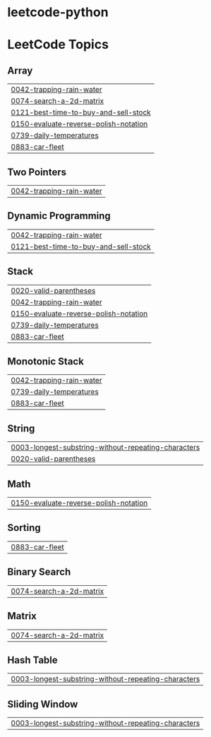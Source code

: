 # leetcode-python
 

<!---LeetCode Topics Start-->
# LeetCode Topics
## Array
|  |
| ------- |
| [0042-trapping-rain-water](https://github.com/Push1413/leetcode-py/tree/master/0042-trapping-rain-water) |
| [0074-search-a-2d-matrix](https://github.com/Push1413/leetcode-py/tree/master/0074-search-a-2d-matrix) |
| [0121-best-time-to-buy-and-sell-stock](https://github.com/Push1413/leetcode-py/tree/master/0121-best-time-to-buy-and-sell-stock) |
| [0150-evaluate-reverse-polish-notation](https://github.com/Push1413/leetcode-py/tree/master/0150-evaluate-reverse-polish-notation) |
| [0739-daily-temperatures](https://github.com/Push1413/leetcode-py/tree/master/0739-daily-temperatures) |
| [0883-car-fleet](https://github.com/Push1413/leetcode-py/tree/master/0883-car-fleet) |
## Two Pointers
|  |
| ------- |
| [0042-trapping-rain-water](https://github.com/Push1413/leetcode-py/tree/master/0042-trapping-rain-water) |
## Dynamic Programming
|  |
| ------- |
| [0042-trapping-rain-water](https://github.com/Push1413/leetcode-py/tree/master/0042-trapping-rain-water) |
| [0121-best-time-to-buy-and-sell-stock](https://github.com/Push1413/leetcode-py/tree/master/0121-best-time-to-buy-and-sell-stock) |
## Stack
|  |
| ------- |
| [0020-valid-parentheses](https://github.com/Push1413/leetcode-py/tree/master/0020-valid-parentheses) |
| [0042-trapping-rain-water](https://github.com/Push1413/leetcode-py/tree/master/0042-trapping-rain-water) |
| [0150-evaluate-reverse-polish-notation](https://github.com/Push1413/leetcode-py/tree/master/0150-evaluate-reverse-polish-notation) |
| [0739-daily-temperatures](https://github.com/Push1413/leetcode-py/tree/master/0739-daily-temperatures) |
| [0883-car-fleet](https://github.com/Push1413/leetcode-py/tree/master/0883-car-fleet) |
## Monotonic Stack
|  |
| ------- |
| [0042-trapping-rain-water](https://github.com/Push1413/leetcode-py/tree/master/0042-trapping-rain-water) |
| [0739-daily-temperatures](https://github.com/Push1413/leetcode-py/tree/master/0739-daily-temperatures) |
| [0883-car-fleet](https://github.com/Push1413/leetcode-py/tree/master/0883-car-fleet) |
## String
|  |
| ------- |
| [0003-longest-substring-without-repeating-characters](https://github.com/Push1413/leetcode-py/tree/master/0003-longest-substring-without-repeating-characters) |
| [0020-valid-parentheses](https://github.com/Push1413/leetcode-py/tree/master/0020-valid-parentheses) |
## Math
|  |
| ------- |
| [0150-evaluate-reverse-polish-notation](https://github.com/Push1413/leetcode-py/tree/master/0150-evaluate-reverse-polish-notation) |
## Sorting
|  |
| ------- |
| [0883-car-fleet](https://github.com/Push1413/leetcode-py/tree/master/0883-car-fleet) |
## Binary Search
|  |
| ------- |
| [0074-search-a-2d-matrix](https://github.com/Push1413/leetcode-py/tree/master/0074-search-a-2d-matrix) |
## Matrix
|  |
| ------- |
| [0074-search-a-2d-matrix](https://github.com/Push1413/leetcode-py/tree/master/0074-search-a-2d-matrix) |
## Hash Table
|  |
| ------- |
| [0003-longest-substring-without-repeating-characters](https://github.com/Push1413/leetcode-py/tree/master/0003-longest-substring-without-repeating-characters) |
## Sliding Window
|  |
| ------- |
| [0003-longest-substring-without-repeating-characters](https://github.com/Push1413/leetcode-py/tree/master/0003-longest-substring-without-repeating-characters) |
<!---LeetCode Topics End-->